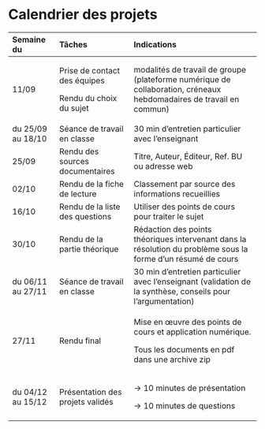 Calendrier des projets
======================

<table>
<thead>
<tr class="header">
<th style="text-align: left;">Semaine du</th>
<th style="text-align: left;">Tâches</th>
<th style="text-align: left;">Indications</th>
</tr>
</thead>
<tbody>
<tr class="odd">
<td style="text-align: left;">11/09</td>
<td style="text-align: left;"><p>Prise de contact des équipes</p>
<p>Rendu du choix du sujet</p></td>
<td style="text-align: left;">modalités de travail de groupe (plateforme numérique de collaboration, créneaux hebdomadaires de travail en commun)</td>
</tr>
<tr class="even">
<td style="text-align: left;">du 25/09 au 18/10</td>
<td style="text-align: left;">Séance de travail en classe</td>
<td style="text-align: left;">30 min d’entretien particulier avec l’enseignant</td>
</tr>
<tr class="odd">
<td style="text-align: left;">25/09</td>
<td style="text-align: left;">Rendu des sources documentaires</td>
<td style="text-align: left;">Titre, Auteur, Éditeur, Ref. BU ou adresse web</td>
</tr>
<tr class="even">
<td style="text-align: left;">02/10</td>
<td style="text-align: left;">Rendu de la fiche de lecture</td>
<td style="text-align: left;">Classement par source des informations recueillies</td>
</tr>
<tr class="odd">
<td style="text-align: left;">16/10</td>
<td style="text-align: left;">Rendu de la liste des questions</td>
<td style="text-align: left;">Utiliser des points de cours pour traiter le sujet</td>
</tr>
<tr class="even">
<td style="text-align: left;">30/10</td>
<td style="text-align: left;">Rendu de la partie théorique</td>
<td style="text-align: left;">Rédaction des points théoriques intervenant dans la résolution du problème sous la forme d’un résumé de cours</td>
</tr>
<tr class="odd">
<td style="text-align: left;">du 06/11 au 27/11</td>
<td style="text-align: left;">Séance de travail en classe</td>
<td style="text-align: left;">30 min d’entretien particulier avec l’enseignant (validation de la synthèse, conseils pour l’argumentation)</td>
</tr>
<tr class="even">
<td style="text-align: left;">27/11</td>
<td style="text-align: left;">Rendu final</td>
<td style="text-align: left;"><p>Mise en œuvre des points de cours et application numérique.</p>
<p>Tous les documents en pdf dans une archive zip</p></td>
</tr>
<tr class="odd">
<td style="text-align: left;">du 04/12 au 15/12</td>
<td style="text-align: left;">Présentation des projets validés</td>
<td style="text-align: left;"><p><span class="math inline">→</span> 10 minutes de présentation</p>
<p><span class="math inline">→</span> 10 minutes de questions</p></td>
</tr>
</tbody>
</table>
